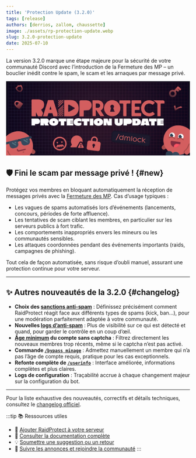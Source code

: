 ```yaml
---
title: 'Protection Update (3.2.0)'
tags: [release]
authors: [derrios, zallom, chaussette]
image: ./assets/rp-protection-update.webp
slug: 3.2.0-protection-update
date: 2025-07-10
---
```


La version 3.2.0 marque une étape majeure pour la sécurité de votre communauté Discord avec l’introduction de la Fermeture des MP – un bouclier inédit contre le spam, le scam et les arnaques par message privé.

![RaidProtect Protection Update blog post social card](./assets/rp-protection-update.webp)

<!--truncate-->

## 🛡️ Fini le scam par message privé ! {#new}

Protégez vos membres en bloquant automatiquement la réception de messages privés avec la [Fermeture des MP](/features/dm-lock). Cas d’usage typiques :

- Les vagues de spams automatisés lors d’événements (lancements, concours, périodes de forte affluence).
- Les tentatives de scam ciblant les membres, en particulier sur les serveurs publics à fort trafic.
- Les comportements inappropriés envers les mineurs ou les communautés sensibles.
- Les attaques coordonnées pendant des événements importants (raids, campagnes de phishing).

Tout cela de façon automatisée, sans risque d’oubli manuel, assurant une protection continue pour votre serveur.

---

## ✨ Autres nouveautés de la 3.2.0 {#changelog}

- **Choix des [sanctions anti-spam](/features/anti-spam#triggers)** : Définissez précisément comment RaidProtect réagit face aux différents types de spams (kick, ban...), pour une modération parfaitement adaptée à votre communauté.
- **Nouvelles [logs d’anti-spam](/features/anti-spam#logs)** : Plus de visibilité sur ce qui est détecté et quand, pour garder le contrôle en un coup d’œil.
- **[Âge minimum](/features/raid-mode#minage) du compte sans captcha** : Filtrez directement les nouveaux membres trop récents, même si le captcha n’est pas activé.
- **Commande [`/bypass minage`](/features/raid-mode#bypass-minage)** : Admettez manuellement un membre qui n’a pas l’âge de compte requis, pratique pour les cas exceptionnels.
- **Refonte complète de [`/userinfo`](/features/utilities#userinfo)** : Interface améliorée, informations complètes et plus claires.
- **Logs de configuration** : Traçabilité accrue à chaque changement majeur sur la configuration du bot.

---

Pour la liste exhaustive des nouveautés, correctifs et détails techniques, consultez le [changelog officiel](/changelog#3-2-0).

:::tip 📚 Ressources utiles
- 🔗 [Ajouter RaidProtect à votre serveur](https://raidprotect.bot/invite)
- 📘 [Consulter la documentation complète](https://docs.raidprotect.bot/)
- 💡 [Soumettre une suggestion ou un retour](https://suggestions.raidprotect.bot/)
- 📣 [Suivre les annonces et rejoindre la communauté](https://raidprotect.bot/discord)
:::